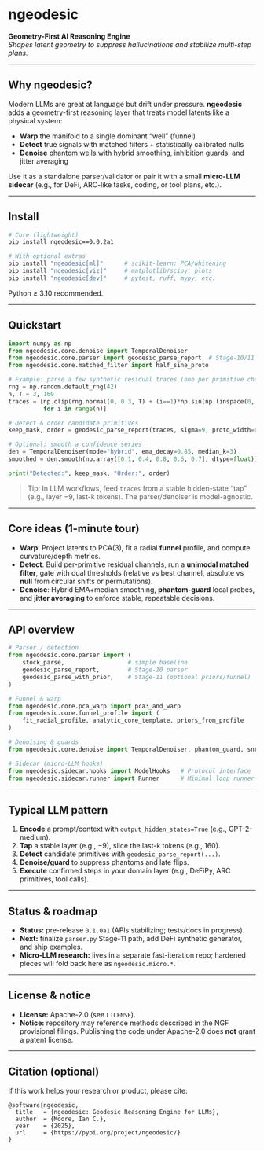 # ngeodesic

**Geometry-First AI Reasoning Engine**  
_Shapes latent geometry to suppress hallucinations and stabilize multi-step plans._

---

## Why ngeodesic?

Modern LLMs are great at language but drift under pressure. **ngeodesic** adds a geometry-first reasoning layer that treats model latents like a physical system:

- **Warp** the manifold to a single dominant “well” (funnel)  
- **Detect** true signals with matched filters + statistically calibrated nulls  
- **Denoise** phantom wells with hybrid smoothing, inhibition guards, and jitter averaging

Use it as a standalone parser/validator or pair it with a small **micro-LLM sidecar** (e.g., for DeFi, ARC-like tasks, coding, or tool plans, etc.).

---

## Install

```bash
# Core (lightweight)
pip install ngeodesic==0.0.2a1

# With optional extras
pip install "ngeodesic[ml]"      # scikit-learn: PCA/whitening
pip install "ngeodesic[viz]"     # matplotlib/scipy: plots
pip install "ngeodesic[dev]"     # pytest, ruff, mypy, etc.
```

Python ≥ 3.10 recommended.

---

## Quickstart

```python
import numpy as np
from ngeodesic.core.denoise import TemporalDenoiser
from ngeodesic.core.parser import geodesic_parse_report  # Stage-10/11 parser
from ngeodesic.core.matched_filter import half_sine_proto

# Example: parse a few synthetic residual traces (one per primitive channel)
rng = np.random.default_rng(42)
n, T = 3, 160
traces = [np.clip(rng.normal(0, 0.3, T) + (i==1)*np.sin(np.linspace(0, np.pi, T)), -2, 2)
          for i in range(n)]

# Detect & order candidate primitives
keep_mask, order = geodesic_parse_report(traces, sigma=9, proto_width=64)

# Optional: smooth a confidence series
den = TemporalDenoiser(mode="hybrid", ema_decay=0.85, median_k=3)
smoothed = den.smooth(np.array([0.1, 0.4, 0.8, 0.6, 0.7], dtype=float))

print("Detected:", keep_mask, "Order:", order)
```

> Tip: In LLM workflows, feed `traces` from a stable hidden-state “tap” (e.g., layer −9, last-k tokens). The parser/denoiser is model-agnostic.

---

## Core ideas (1-minute tour)

- **Warp**: Project latents to PCA(3), fit a radial **funnel** profile, and compute curvature/depth metrics.  
- **Detect**: Build per-primitive residual channels, run a **unimodal matched filter**, gate with dual thresholds (relative vs best channel, absolute vs **null** from circular shifts or permutations).  
- **Denoise**: Hybrid EMA+median smoothing, **phantom-guard** local probes, and **jitter averaging** to enforce stable, repeatable decisions.

---

## API overview

```python
# Parser / detection
from ngeodesic.core.parser import (
    stock_parse,                  # simple baseline
    geodesic_parse_report,        # Stage-10 parser
    geodesic_parse_with_prior,    # Stage-11 (optional priors/funnel)
)

# Funnel & warp
from ngeodesic.core.pca_warp import pca3_and_warp
from ngeodesic.core.funnel_profile import (
    fit_radial_profile, analytic_core_template, priors_from_profile
)

# Denoising & guards
from ngeodesic.core.denoise import TemporalDenoiser, phantom_guard, snr_db

# Sidecar (micro-LLM hooks)
from ngeodesic.sidecar.hooks import ModelHooks   # Protocol interface
from ngeodesic.sidecar.runner import Runner      # Minimal loop runner
```

---

## Typical LLM pattern

1. **Encode** a prompt/context with `output_hidden_states=True` (e.g., GPT-2-medium).  
2. **Tap** a stable layer (e.g., −9), slice the last-k tokens (e.g., 160).  
3. **Detect** candidate primitives with `geodesic_parse_report(...)`.  
4. **Denoise/guard** to suppress phantoms and late flips.  
5. **Execute** confirmed steps in your domain layer (e.g., DeFiPy, ARC primitives, tool calls).

---


## Status & roadmap

- **Status:** pre-release `0.1.0a1` (APIs stabilizing; tests/docs in progress).  
- **Next:** finalize `parser.py` Stage-11 path, add DeFi synthetic generator, and ship examples.  
- **Micro-LLM research:** lives in a separate fast-iteration repo; hardened pieces will fold back here as `ngeodesic.micro.*`.

---

## License & notice

- **License:** Apache-2.0 (see `LICENSE`).  
- **Notice:** repository may reference methods described in the NGF provisional filings. Publishing the code under Apache-2.0 does **not** grant a patent license.

---

## Citation (optional)

If this work helps your research or product, please cite:

```
@software{ngeodesic,
  title   = {ngeodesic: Geodesic Reasoning Engine for LLMs},
  author  = {Moore, Ian C.},
  year    = {2025},
  url     = {https://pypi.org/project/ngeodesic/}
}
```

